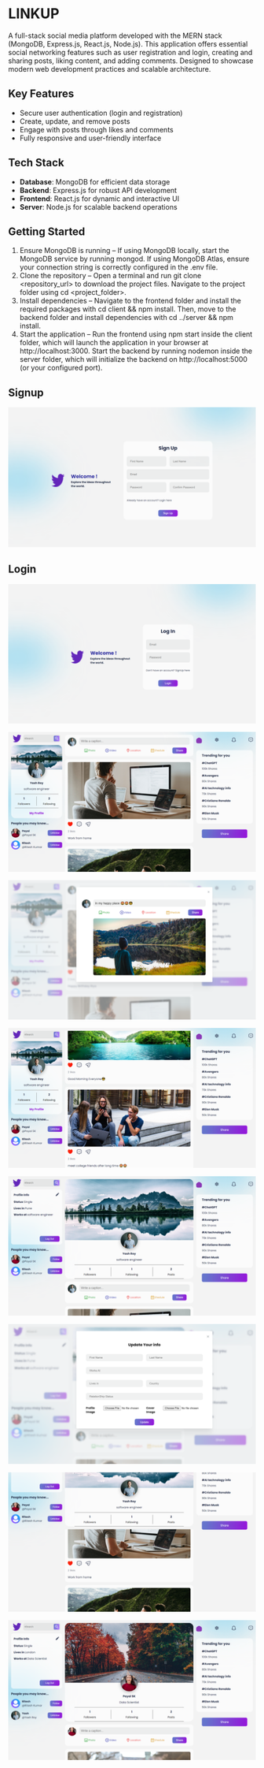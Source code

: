 # LINKUP 
A full-stack social media platform developed with the MERN stack (MongoDB, Express.js, React.js, Node.js). This application offers essential social networking features such as user registration and login, creating and sharing posts, liking content, and adding comments. Designed to showcase modern web development practices and scalable architecture.

## Key Features
- Secure user authentication (login and registration)
- Create, update, and remove posts
- Engage with posts through likes and comments
- Fully responsive and user-friendly interface

## Tech Stack
- **Database**: MongoDB for efficient data storage
- **Backend**: Express.js for robust API development
- **Frontend**: React.js for dynamic and interactive UI
- **Server**: Node.js for scalable backend operations

## Getting Started

1. Ensure MongoDB is running – If using MongoDB locally, start the MongoDB service by running mongod. If using MongoDB Atlas, ensure your connection string is correctly configured in the .env file.
2. Clone the repository – Open a terminal and run git clone <repository_url> to download the project files. Navigate to the project folder using cd <project_folder>.
3. Install dependencies – Navigate to the frontend folder and install the required packages with cd client && npm install. Then, move to the backend folder and install dependencies with cd ../server && npm install.
4. Start the application – Run the frontend using npm start inside the client folder, which will launch the application in your browser at http://localhost:3000. Start the backend by running nodemon inside the server         folder, which will initialize the backend on http://localhost:5000 (or your configured port).

## Signup ##
![Signup](https://github.com/Sabya29/LINKUP---A-Social-Media-Web-Application/blob/main/images/246417701-5b901509-12cc-4e6e-a4e7-ebc21b90a7f2.png)

## Login ##
![Login](https://github.com/Sabya29/LINKUP---A-Social-Media-Web-Application/blob/main/images/246135867-4666edc8-5ae0-48b8-8570-9b16106d83ab.png)

![Login](https://github.com/Sabya29/LINKUP---A-Social-Media-Web-Application/blob/main/images/246417845-7ff2b394-b96d-4cba-8464-044ecda3076a.png)

![Login](https://github.com/Sabya29/LINKUP---A-Social-Media-Web-Application/blob/main/images/246418012-44eb4a60-a0fa-4d38-8991-a5dc405f2ee3.png)

![Login](https://github.com/Sabya29/LINKUP---A-Social-Media-Web-Application/blob/main/images/246418236-04ab0731-3e2d-40f5-8177-be234366a563.png)

![Login](https://github.com/Sabya29/LINKUP---A-Social-Media-Web-Application/blob/main/images/246418453-e4ced6cd-e05d-4a19-8cc2-c952e2c80f3b.png)

![Login](https://github.com/Sabya29/LINKUP---A-Social-Media-Web-Application/blob/main/images/246418662-921938ac-e382-4ef5-b6dd-191b85bed1ca.png)

![Login](https://github.com/Sabya29/LINKUP---A-Social-Media-Web-Application/blob/main/images/246418797-6b2ad995-87f9-4698-ac58-7fc0baac81e1.png)

![Login](https://github.com/Sabya29/LINKUP---A-Social-Media-Web-Application/blob/main/images/246419032-315caa30-0009-4c36-bd60-05ac97cb64d1.png)
